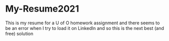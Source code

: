 # My-Resume2021
This is my resume for a U of O homework assignment and there seems to be an error when I try to load it on LinkedIn and so this is the next best (and free) solution
